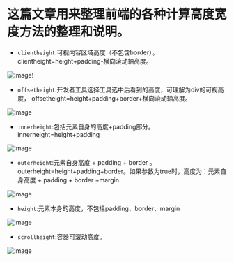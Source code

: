 # 这篇文章用来整理前端的各种计算高度宽度方法的整理和说明。
* `clientheight`:可视内容区域高度（不包含border）。clientheight=height+padding-横向滚动轴高度。

![image](http://ww1.sinaimg.cn/large/639d3769gy1fpi48tidnrj20bf06v749.jpg)!

* `offsetheight`:开发者工具选择工具选中后看到的高度，可理解为div的可视高度， offsetheight=height+padding+border+横向滚动轴高度。

![image](http://ww1.sinaimg.cn/large/639d3769gy1fpi4fpifumj20bf06vaa1.jpg)

* `innerheight`:包括元素自身的高度+padding部分。 innerheight=height+padding

![image](http://ww1.sinaimg.cn/large/639d3769gy1fpi4qssm95j20f6072wei.jpg)


* `outerheight`:元素自身高度 + padding + border 。  outerheight=height+padding+border。如果参数为true时，高度为：元素自身高度 + padding + border +margin

![image](http://ww1.sinaimg.cn/large/639d3769gy1fpi4v0xqevj20f605x3yk.jpg)

* `height`:元素本身的高度，不包括padding、border、margin

![image](http://ww1.sinaimg.cn/large/639d3769gy1fpi4wbwig5j20f507rgln.jpg)

* `scrollheight`:容器可滚动高度。

![image](http://ww1.sinaimg.cn/large/639d3769gy1fpi4os28vqj20e70bhdfw.jpg)





